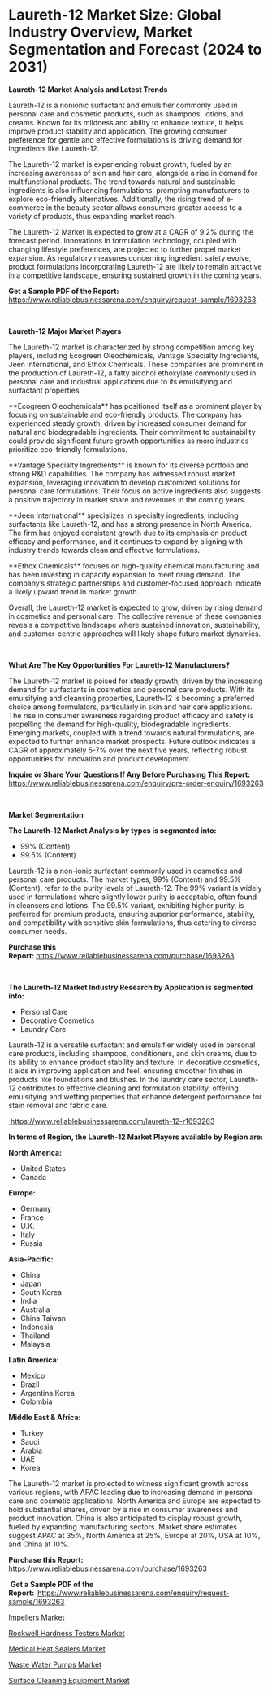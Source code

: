 <p><h1>Laureth-12 Market Size: Global Industry Overview, Market Segmentation and Forecast (2024 to 2031)</h1></p><p><strong>Laureth-12 Market Analysis and Latest Trends</strong></p>
<p><p>Laureth-12 is a nonionic surfactant and emulsifier commonly used in personal care and cosmetic products, such as shampoos, lotions, and creams. Known for its mildness and ability to enhance texture, it helps improve product stability and application. The growing consumer preference for gentle and effective formulations is driving demand for ingredients like Laureth-12.</p><p>The Laureth-12 market is experiencing robust growth, fueled by an increasing awareness of skin and hair care, alongside a rise in demand for multifunctional products. The trend towards natural and sustainable ingredients is also influencing formulations, prompting manufacturers to explore eco-friendly alternatives. Additionally, the rising trend of e-commerce in the beauty sector allows consumers greater access to a variety of products, thus expanding market reach.</p><p>The Laureth-12 Market is expected to grow at a CAGR of 9.2% during the forecast period. Innovations in formulation technology, coupled with changing lifestyle preferences, are projected to further propel market expansion. As regulatory measures concerning ingredient safety evolve, product formulations incorporating Laureth-12 are likely to remain attractive in a competitive landscape, ensuring sustained growth in the coming years.</p></p>
<p><strong>Get a Sample PDF of the Report:&nbsp;</strong> <a href="https://www.reliablebusinessarena.com/enquiry/request-sample/1693263?utm_campaign=1566&utm_medium=2&utm_source=Github&utm_content=ia&utm_term=20102024&utm_id=laureth-12">https://www.reliablebusinessarena.com/enquiry/request-sample/1693263</a></p>
<p>&nbsp;</p>
<p><strong>Laureth-12 Major Market Players</strong></p>
<p><p>The Laureth-12 market is characterized by strong competition among key players, including Ecogreen Oleochemicals, Vantage Specialty Ingredients, Jeen International, and Ethox Chemicals. These companies are prominent in the production of Laureth-12, a fatty alcohol ethoxylate commonly used in personal care and industrial applications due to its emulsifying and surfactant properties.</p><p>**Ecogreen Oleochemicals** has positioned itself as a prominent player by focusing on sustainable and eco-friendly products. The company has experienced steady growth, driven by increased consumer demand for natural and biodegradable ingredients. Their commitment to sustainability could provide significant future growth opportunities as more industries prioritize eco-friendly formulations.</p><p>**Vantage Specialty Ingredients** is known for its diverse portfolio and strong R&D capabilities. The company has witnessed robust market expansion, leveraging innovation to develop customized solutions for personal care formulations. Their focus on active ingredients also suggests a positive trajectory in market share and revenues in the coming years.</p><p>**Jeen International** specializes in specialty ingredients, including surfactants like Laureth-12, and has a strong presence in North America. The firm has enjoyed consistent growth due to its emphasis on product efficacy and performance, and it continues to expand by aligning with industry trends towards clean and effective formulations.</p><p>**Ethox Chemicals** focuses on high-quality chemical manufacturing and has been investing in capacity expansion to meet rising demand. The company’s strategic partnerships and customer-focused approach indicate a likely upward trend in market growth.</p><p>Overall, the Laureth-12 market is expected to grow, driven by rising demand in cosmetics and personal care. The collective revenue of these companies reveals a competitive landscape where sustained innovation, sustainability, and customer-centric approaches will likely shape future market dynamics.</p></p>
<p>&nbsp;</p>
<p><strong>What Are The Key Opportunities For Laureth-12 Manufacturers?</strong></p>
<p><p>The Laureth-12 market is poised for steady growth, driven by the increasing demand for surfactants in cosmetics and personal care products. With its emulsifying and cleansing properties, Laureth-12 is becoming a preferred choice among formulators, particularly in skin and hair care applications. The rise in consumer awareness regarding product efficacy and safety is propelling the demand for high-quality, biodegradable ingredients. Emerging markets, coupled with a trend towards natural formulations, are expected to further enhance market prospects. Future outlook indicates a CAGR of approximately 5-7% over the next five years, reflecting robust opportunities for innovation and product development.</p></p>
<p><strong>Inquire or Share Your Questions If Any Before Purchasing This Report:</strong> <a href="https://www.reliablebusinessarena.com/enquiry/pre-order-enquiry/1693263?utm_campaign=1566&utm_medium=2&utm_source=Github&utm_content=ia&utm_term=20102024&utm_id=laureth-12">https://www.reliablebusinessarena.com/enquiry/pre-order-enquiry/1693263</a></p>
<p>&nbsp;</p>
<p><strong>Market Segmentation</strong></p>
<p><strong>The Laureth-12 Market Analysis by types is segmented into:</strong></p>
<p><ul><li>99% (Content)</li><li>99.5% (Content)</li></ul></p>
<p><p>Laureth-12 is a non-ionic surfactant commonly used in cosmetics and personal care products. The market types, 99% (Content) and 99.5% (Content), refer to the purity levels of Laureth-12. The 99% variant is widely used in formulations where slightly lower purity is acceptable, often found in cleansers and lotions. The 99.5% variant, exhibiting higher purity, is preferred for premium products, ensuring superior performance, stability, and compatibility with sensitive skin formulations, thus catering to diverse consumer needs.</p></p>
<p><strong>Purchase this Report:&nbsp;</strong><a href="https://www.reliablebusinessarena.com/purchase/1693263?utm_campaign=1566&utm_medium=2&utm_source=Github&utm_content=ia&utm_term=20102024&utm_id=laureth-12">https://www.reliablebusinessarena.com/purchase/1693263</a></p>
<p>&nbsp;</p>
<p><strong>The Laureth-12 Market Industry Research by Application is segmented into:</strong></p>
<p><ul><li>Personal Care</li><li>Decorative Cosmetics</li><li>Laundry Care</li></ul></p>
<p><p>Laureth-12 is a versatile surfactant and emulsifier widely used in personal care products, including shampoos, conditioners, and skin creams, due to its ability to enhance product stability and texture. In decorative cosmetics, it aids in improving application and feel, ensuring smoother finishes in products like foundations and blushes. In the laundry care sector, Laureth-12 contributes to effective cleaning and formulation stability, offering emulsifying and wetting properties that enhance detergent performance for stain removal and fabric care.</p></p>
<p><a href="https://www.reliablebusinessarena.com/laureth-12-r1693263?utm_campaign=1566&utm_medium=2&utm_source=Github&utm_content=ia&utm_term=20102024&utm_id=laureth-12">&nbsp;https://www.reliablebusinessarena.com/laureth-12-r1693263</a></p>
<p><strong>In terms of Region, the Laureth-12 Market Players available by Region are:</strong></p>
<p>
    <p> <strong> North America: </strong>
        <ul>
            <li>United States</li>
            <li>Canada</li>
        </ul>
        </p> 
    <p> <strong> Europe: </strong>
        <ul>
            <li>Germany</li>
            <li>France</li>
            <li>U.K.</li>
            <li>Italy</li>
            <li>Russia</li>
        </ul>
        </p> 
    <p> <strong> Asia-Pacific: </strong>
        <ul>
            <li>China</li>
            <li>Japan</li>
            <li>South Korea</li>
            <li>India</li>
            <li>Australia</li>
            <li>China Taiwan</li>
            <li>Indonesia</li>
            <li>Thailand</li>
            <li>Malaysia</li>
        </ul>
        </p> 
    <p> <strong> Latin America: </strong>
        <ul>
            <li>Mexico</li>
            <li>Brazil</li>
            <li>Argentina Korea</li>
            <li>Colombia</li>
        </ul>
        </p> 
    <p> <strong> Middle East & Africa: </strong>
        <ul>
            <li>Turkey</li>
            <li>Saudi</li>
            <li>Arabia</li>
            <li>UAE</li>
            <li>Korea</li>
        </ul>
    </p>
    </p>
<p><p>The Laureth-12 market is projected to witness significant growth across various regions, with APAC leading due to increasing demand in personal care and cosmetic applications. North America and Europe are expected to hold substantial shares, driven by a rise in consumer awareness and product innovation. China is also anticipated to display robust growth, fueled by expanding manufacturing sectors. Market share estimates suggest APAC at 35%, North America at 25%, Europe at 20%, USA at 10%, and China at 10%.</p></p>
<p><strong>Purchase this Report: </strong><a href="https://www.reliablebusinessarena.com/purchase/1693263?utm_campaign=1566&utm_medium=2&utm_source=Github&utm_content=ia&utm_term=20102024&utm_id=laureth-12">https://www.reliablebusinessarena.com/purchase/1693263</a></p>
<p>&nbsp;<strong>Get a Sample PDF of the Report:&nbsp;&nbsp;</strong><a href="https://www.reliablebusinessarena.com/enquiry/request-sample/1693263?utm_campaign=1566&utm_medium=2&utm_source=Github&utm_content=ia&utm_term=20102024&utm_id=laureth-12">https://www.reliablebusinessarena.com/enquiry/request-sample/1693263</a></p>
<p><strong></strong></p>
<p><p><a href="https://www.linkedin.com/pulse/global-impellers-industry-analysis-share-growth-trends-forecast-cywke?utm_campaign=1566&utm_medium=2&utm_source=Github&utm_content=ia&utm_term=20102024&utm_id=laureth-12">Impellers Market</a></p><p><a href="https://www.linkedin.com/pulse/rockwell-hardness-testers-momentum-charting-41-cagr-path-ygkue?utm_campaign=1566&utm_medium=2&utm_source=Github&utm_content=ia&utm_term=20102024&utm_id=laureth-12">Rockwell Hardness Testers Market</a></p><p><a href="https://www.linkedin.com/pulse/market-leaders-laggards-global-medical-heat-sealers-trends-nxgwe?utm_campaign=1566&utm_medium=2&utm_source=Github&utm_content=ia&utm_term=20102024&utm_id=laureth-12">Medical Heat Sealers Market</a></p><p><a href="https://www.linkedin.com/pulse/waste-water-pumps-market-trends-growth-outlook-2024-2031-iwije?utm_campaign=1566&utm_medium=2&utm_source=Github&utm_content=ia&utm_term=20102024&utm_id=laureth-12">Waste Water Pumps Market</a></p><p><a href="https://www.linkedin.com/pulse/market-forecasting-change-global-surface-cleaning-equipment-yibfe?utm_campaign=1566&utm_medium=2&utm_source=Github&utm_content=ia&utm_term=20102024&utm_id=laureth-12">Surface Cleaning Equipment Market</a></p></p>